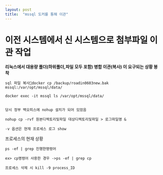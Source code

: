 ```yaml
---
layout: post
title:  "mssql 도커를 통해 이관"
---
```


# 이전 시스템에서 신 시스템으로 첨부파일 이관 작업

**리눅스에서 대용량 폴더(하위폴더,파일 모두 포함) 병합 이관(복사) 이 요구되는 상황 봉착**

    sql 파일 복사docker cp /backup/roadin0603new.bak mssql:/var/opt/mssql/data/

    docker exec -it mssql ls /var/opt/mssql/data/

 
    당시 정부 백오피스에 nohup 설치가 되어 있었음

    nohup cp -rvf 원본디렉토리및파일 대상디렉토리및파일 > 로그파일명 & 

    -v 옵션은 현재 프로세스 로그 show

  프로세스의 현재 상황
  
    ps -ef | grep 진행한명령어

    ex> cp명령어 사용한 경우 ->ps -ef | grep cp

    프로세스 삭제 시 kill -9 process_ID

